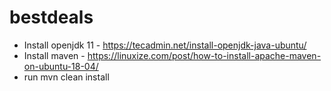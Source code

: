 # bestdeals
- Install openjdk 11 - https://tecadmin.net/install-openjdk-java-ubuntu/
- Install maven - https://linuxize.com/post/how-to-install-apache-maven-on-ubuntu-18-04/
- run mvn clean install